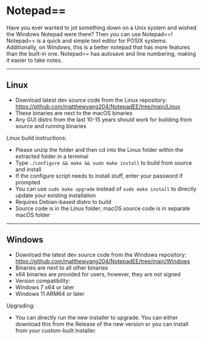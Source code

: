 # Notepad==
Have you ever wanted to jot something down on a Unix system and wished the Windows Notepad were there? Then you can use Notepad==! Notepad== is a quick and simple text editor for POSIX systems. Additionally, on Windows, this is a better notepad that has more features than the built-in one. Notepad== has autosave and line numbering, making it easier to take notes.

-----
Linux
-----
- Download latest dev source code from the Linux repository: https://github.com/matthewyang204/NotepadEE/tree/main/Linux
- These binaries are next to the macOS binaries
- Any GUI distro from the last 10-15 years should work for building from source and running binaries

Linux build instructions:
- Please unzip the folder and then cd into the Linux folder within the extracted folder in a terminal
- Type `./configure && make && sudo make install` to build from source and install
- If the configure script needs to install stuff, enter your password if prompted
- You can use `sudo make upgrade` instead of `sudo make install` to directly update your existing installation
- Requires Debian-based distro to build
- Source code is in the Linux folder; macOS source code is in separate macOS folder

-----
Windows
-----
- Download the latest dev source code from the Windows repository: https://github.com/matthewyang204/NotepadEE/tree/main/Windows
- Binaries are next to all other binaries
- x64 binaries are provided for users, however, they are not signed
- Version compatibility:
- Windows 7 x64 or later
- Windows 11 ARM64 or later

Upgrading:
- You can directly run the new installer to upgrade. You can either download this from the Release of the new version or you can install from your custom-built installer.

